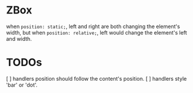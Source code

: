 # ZBox

when `position: static;`, left and right are both changing the element's width, but when `position: relative;`, left would change the element's left and width.


# TODOs

[ ] handlers position should follow the content's position. 
[ ] handlers style 'bar' or 'dot'.